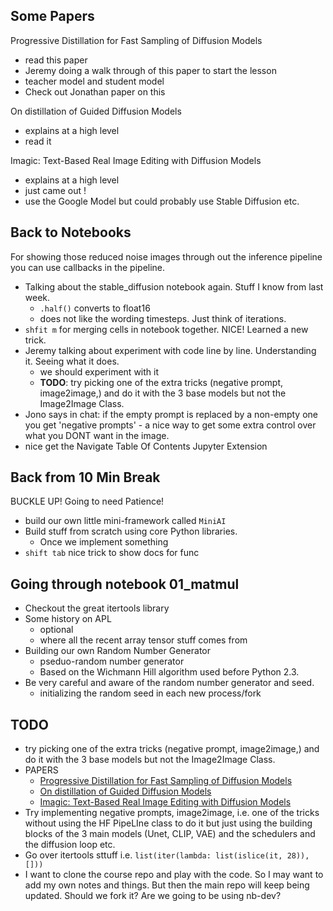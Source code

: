 ## Some Papers
Progressive Distillation for Fast Sampling of Diffusion Models
- read this paper 
- Jeremy doing a walk through of this paper to start the lesson
- teacher model and student model
- Check out Jonathan paper on this

On distillation of Guided Diffusion Models
- explains at a high level
- read it

Imagic: Text-Based Real Image Editing with Diffusion Models
- explains at a high level
- just came out !
- use the Google Model but could probably use Stable Diffusion etc.

## Back to Notebooks

For showing those reduced noise images through out the inference pipeline you can use callbacks in the pipeline.

- Talking about the stable_diffusion notebook again. Stuff I know from last week.
	- `.half()` converts to float16
	- does not like the wording timesteps. Just think of iterations.
- `shfit m` for merging cells in notebook together. NICE! Learned a new trick.
- Jeremy talking about experiment with code line by line. Understanding it. Seeing what it does.
	- we should experiment with it
	- **TODO**: try picking one of the extra tricks (negative prompt, image2image,) and do it with the 3 base models but not the Image2Image Class. 
- Jono says in chat: if the empty prompt is replaced by a non-empty one you get 'negative prompts' - a nice way to get some extra control over what you DONT want in the image.
- nice get the Navigate Table Of Contents Jupyter Extension

## Back from 10 Min Break
BUCKLE UP! Going to need Patience!
- build our own little mini-framework called `MiniAI`
- Build stuff from scratch using core Python libraries.
	- Once we implement something 
- `shift tab` nice trick to show docs for func

## Going through notebook 01_matmul

- Checkout the great itertools library
- Some history on APL
	- optional
	- where all the recent array tensor stuff comes from
- Building our own Random Number Generator
	- pseduo-random number generator
	- Based on the Wichmann Hill algorithm used before Python 2.3.
- Be  very careful and aware of the random number generator and seed.
	- initializing the random seed in each new process/fork


## TODO

- try picking one of the extra tricks (negative prompt, image2image,) and do it with the 3 base models but not the Image2Image Class. 
- PAPERS
	- [Progressive Distillation for Fast Sampling of Diffusion Models](https://arxiv.org/pdf/2202.00512.pdf)
	- [On distillation of Guided Diffusion Models](https://arxiv.org/pdf/2210.03142.pdf)
	- [Imagic: Text-Based Real Image Editing with Diffusion Models](https://arxiv.org/pdf/2210.09276.pdf)
- Try implementing negative prompts, image2image, i.e. one of the tricks without using the HF PipeLIne class to do it but just using the building  blocks of the 3 main models (Unet, CLIP, VAE) and the schedulers and the diffusion loop etc. 
- Go over itertools sttuff i.e. `list(iter(lambda: list(islice(it, 28)), []))`
- I want to clone the course repo and play with the code. So I may want to add my own notes and things. But then the main repo will keep being updated. Should we fork it? Are we going to be using nb-dev?
